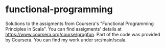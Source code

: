functional-programming
======================

Solutions to the assigments from Coursera's "Functional Programming Principles in Scala".
You can find assigments' details at https://www.coursera.org/course/progfun. 
Part of the code was provided by Coursera. 
You can find my work under src/main/scala.

